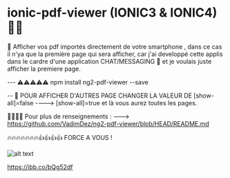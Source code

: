 # ionic-pdf-viewer (IONIC3 & IONIC4) 📁📁 

📁 Afficher vos pdf importés directement de votre smartphone , dans ce cas il n'ya que la première page qui sera afficher, car j'ai developpé 
cette applis dans le cardre d'une application CHAT/MESSAGING 📱 et je voulais juste afficher la premiere page.

--- ⚠️⚠️⚠️⚠️⚠️ npm install ng2-pdf-viewer --save

-- 🤔 POUR AFFICHER D'AUTRES PAGE CHANGER LA VALEUR DE [show-all]=false ----> [show-all]=true et là vous aurez toutes les pages.

🤔🤔🤔🤔 Pour plus de renseignements : ---> https://github.com/VadimDez/ng2-pdf-viewer/blob/HEAD/README.md

🔥🔥🔥🔥🔥🔥🔥👍👍👍👍 FORCE A VOUS !


![alt text](https://ibb.co/NKw50hy)

https://ibb.co/bQg52df
